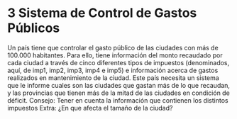 # 3 Sistema de Control de Gastos Públicos
Un país tiene que controlar el gasto público de las ciudades con más de 100.000
habitantes. Para ello, tiene información del monto recaudado por cada ciudad a través de
cinco diferentes tipos de impuestos (denominados, aquí, de imp1, imp2, imp3, imp4 e
imp5) e información acerca de gastos realizados en mantenimiento de la ciudad. Este
país necesita un sistema que le informe cuales son las ciudades que gastan más de lo
que recaudan, y las provincias que tienen más de la mitad de las ciudades en condición
de déficit.
Consejo: Tener en cuenta la información que contienen los distintos impuestos
Extra: ¿En que afecta el tamaño de la ciudad?